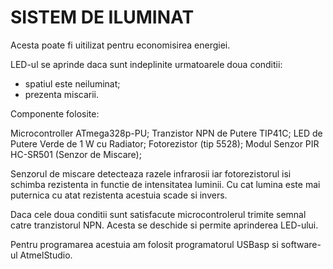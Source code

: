 # SISTEM DE ILUMINAT

Acesta poate fi uitilizat pentru economisirea energiei.

LED-ul se aprinde daca sunt indeplinite urmatoarele doua conditii:
 - spatiul este neiluminat;
 - prezenta miscarii.

Componente folosite:

Microcontroller ATmega328p-PU;
Tranzistor NPN de Putere TIP41C;
LED de Putere Verde de 1 W cu Radiator;
Fotorezistor (tip 5528);
Modul Senzor PIR HC-SR501 (Senzor de Miscare);


Senzorul de miscare detecteaza razele infrarosii iar fotorezistorul isi schimba rezistenta in functie de intensitatea luminii. Cu cat lumina este mai puternica cu atat rezistenta acestuia scade si invers.

Daca cele doua conditii sunt satisfacute microcontrolerul trimite semnal catre tranzistorul NPN. Acesta se deschide si permite aprinderea LED-ului.

Pentru programarea acestuia am folosit programatorul USBasp si software-ul AtmelStudio.
